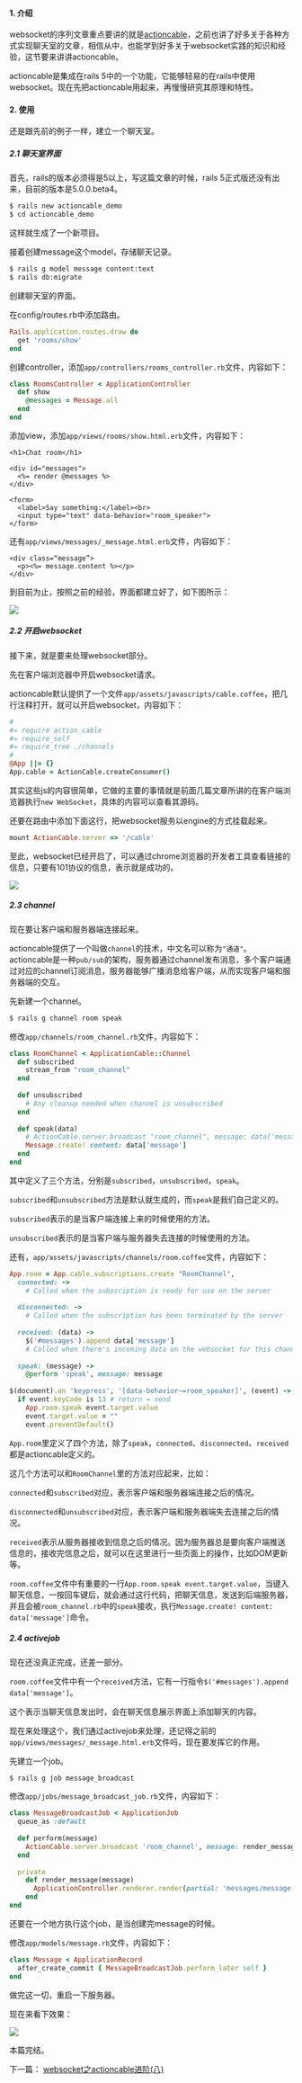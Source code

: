 #### 1. 介绍

websocket的序列文章重点要讲的就是[actioncable](https://github.com/rails/rails/tree/master/actioncable)，之前也讲了好多关于各种方式实现聊天室的文章，相信从中，也能学到好多关于websocket实践的知识和经验，这节要来讲讲actioncable。

actioncable是集成在rails 5中的一个功能，它能够轻易的在rails中使用websocket。现在先把actioncable用起来，再慢慢研究其原理和特性。

#### 2. 使用

还是跟先前的例子一样，建立一个聊天室。

##### 2.1 聊天室界面

首先，rails的版本必须得是5以上，写这篇文章的时候，rails 5正式版还没有出来，目前的版本是5.0.0.beta4。

``` bash
$ rails new actioncable_demo
$ cd actioncable_demo
```

这样就生成了一个新项目。

接着创建message这个model，存储聊天记录。

``` bash
$ rails g model message content:text
$ rails db:migrate
```

创建聊天室的界面。

在config/routes.rb中添加路由。

``` ruby
Rails.application.routes.draw do
  get 'rooms/show'
end
```

创建controller，添加`app/controllers/rooms_controller.rb`文件，内容如下：

``` ruby
class RoomsController < ApplicationController
  def show
    @messages = Message.all
  end
end
```

添加view，添加`app/views/rooms/show.html.erb`文件，内容如下：

``` erb
<h1>Chat room</h1>

<div id="messages">
  <%= render @messages %>
</div>

<form>
  <label>Say something:</label><br>
  <input type="text" data-behavior="room_speaker">
</form>
```

还有`app/views/messages/_message.html.erb`文件，内容如下：

``` erb
<div class=“message”>
  <p><%= message.content %></p>
</div>
```

到目前为止，按照之前的经验，界面都建立好了，如下图所示：

![](http://aliyun.rails365.net/uploads/photo/image/149/2016/410900b255c58c5f25596b9017dec860.png)

##### 2.2 开启websocket

接下来，就是要来处理websocket部分。

先在客户端浏览器中开启websocket请求。

actioncable默认提供了一个文件`app/assets/javascripts/cable.coffee`，把几行注释打开，就可以开启websocket，内容如下：

``` coffee
#
#= require action_cable
#= require_self
#= require_tree ./channels
#
@App ||= {}
App.cable = ActionCable.createConsumer()
```

其实这些js的内容很简单，它做的主要的事情就是前面几篇文章所讲的在客户端浏览器执行`new WebSocket`，具体的内容可以查看其源码。

还要在路由中添加下面这行，把websocket服务以engine的方式挂载起来。

``` ruby
mount ActionCable.server => '/cable'
```

至此，websocket已经开启了，可以通过chrome浏览器的开发者工具查看链接的信息，只要有101协议的信息，表示就是成功的。

![](http://aliyun.rails365.net/uploads/photo/image/150/2016/b3069a500b027d123014a5b9bf68a4e0.png)

##### 2.3 channel

现在要让客户端和服务器端连接起来。

actioncable提供了一个叫做`channel`的技术，中文名可以称为`"通道"`。actioncable是一种`pub/sub`的架构，服务器通过channel发布消息，多个客户端通过对应的channel订阅消息，服务器能够广播消息给客户端，从而实现客户端和服务器端的交互。

先新建一个channel。

``` bash
$ rails g channel room speak
```

修改`app/channels/room_channel.rb`文件，内容如下：

``` ruby
class RoomChannel < ApplicationCable::Channel
  def subscribed
    stream_from "room_channel"
  end
 
  def unsubscribed
    # Any cleanup needed when channel is unsubscribed
  end
 
  def speak(data)
    # ActionCable.server.broadcast "room_channel", message: data['message']
    Message.create! content: data['message']
  end
end
```

其中定义了三个方法，分别是`subscribed`，`unsubscribed`，`speak`。

`subscribed`和`unsubscribed`方法是默认就生成的，而`speak`是我们自己定义的。

`subscribed`表示的是当客户端连接上来的时候使用的方法。

`unsubscribed`表示的是当客户端与服务器失去连接的时候使用的方法。

还有，`app/assets/javascripts/channels/room.coffee`文件，内容如下：

``` ruby
App.room = App.cable.subscriptions.create "RoomChannel",
  connected: ->
    # Called when the subscription is ready for use on the server
 
  disconnected: ->
    # Called when the subscription has been terminated by the server
 
  received: (data) ->
    $('#messages').append data['message']
    # Called when there's incoming data on the websocket for this channel
 
  speak: (message) ->
    @perform 'speak', message: message
 
$(document).on 'keypress', '[data-behavior~=room_speaker]', (event) ->
  if event.keyCode is 13 # return = send
    App.room.speak event.target.value
    event.target.value = ""
    event.preventDefault()
```

`App.room`里定义了四个方法，除了`speak`，`connected`、`disconnected`、`received`都是actioncable定义的。

这几个方法可以和`RoomChannel`里的方法对应起来，比如：

`connected`和`subscribed`对应，表示客户端和服务器端连接之后的情况。

`disconnected`和`unsubscribed`对应，表示客户端和服务器端失去连接之后的情况。

`received`表示从服务器接收到信息之后的情况。因为服务器总是要向客户端推送信息的，接收完信息之后，就可以在这里进行一些页面上的操作，比如DOM更新等。

`room.coffee`文件中有重要的一行`App.room.speak event.target.value`，当键入聊天信息，一按回车键后，就会通过这行代码，把聊天信息，发送到后端服务器，并且会被`room_channel.rb`中的`speak`接收，执行`Message.create! content: data['message']`命令。

##### 2.4 activejob

现在还没真正完成，还差一部分。

`room.coffee`文件中有一个`received`方法，它有一行指令`$('#messages').append data['message']`。

这个表示当聊天信息发出时，会在聊天信息展示界面上添加聊天的内容。

现在来处理这个，我们通过activejob来处理，还记得之前的`app/views/messages/_message.html.erb`文件吗，现在要发挥它的作用。

先建立一个job。

``` bash
$ rails g job message_broadcast
```

修改`app/jobs/message_broadcast_job.rb`文件，内容如下：

``` ruby
class MessageBroadcastJob < ApplicationJob
  queue_as :default
 
  def perform(message)
    ActionCable.server.broadcast 'room_channel', message: render_message(message)
  end
 
  private
    def render_message(message)
      ApplicationController.renderer.render(partial: 'messages/message', locals: { message: message })
    end
end
```

还要在一个地方执行这个job，是当创建完message的时候。

修改`app/models/message.rb`文件，内容如下：

``` ruby
class Message < ApplicationRecord
  after_create_commit { MessageBroadcastJob.perform_later self }
end
```

做完这一切，重启一下服务器。

现在来看下效果：

![](http://aliyun.rails365.net/uploads/photo/image/152/2016/1aca1d6b091697d829b99a2129b84209.png)

本篇完结。

下一篇： [websocket之actioncable进阶(八)](http://www.rails365.net/articles/websocket-zhi-actioncable-jin-jie-ba)
